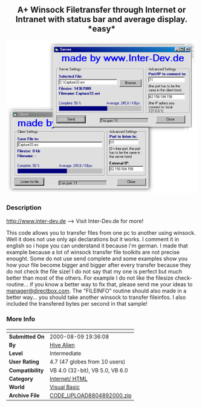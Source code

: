 ﻿<div align="center">

## A\+ Winsock Filetransfer through Internet or Intranet with status bar and average display\. \*easy\*

<img src="PIC200089142371231.jpg">
</div>

### Description

http://www.inter-dev.de --> Visit Inter-Dev.de for more!

This code allows you to transfer files from one pc to another using winsock. Well it does not use only api declarations but it works. I comment it in english so i hope you can understand it because i'm german. I made that example because a lot of winsock transfer file toolkits are not precise enought. Some do not use send complete and some examples show you how your file become bigger and bigger after every transfer because they do not check the file size! I do not say that my one is perfect but much better than most of the others. For example I do not like the filesize check-routine... if you know a better way to fix that, please send me your ideas to manager@directbox.com. The "FILEINFO" routine should also made in a better way... you should take another winsock to transfer fileinfos. I also included the transfered bytes per second in that sample!
 
### More Info
 


<span>             |<span>
---                |---
**Submitted On**   |2000-08-09 19:36:08
**By**             |[Hive Alien](https://github.com/Planet-Source-Code/PSCIndex/blob/master/ByAuthor/hive-alien.md)
**Level**          |Intermediate
**User Rating**    |4.7 (47 globes from 10 users)
**Compatibility**  |VB 4\.0 \(32\-bit\), VB 5\.0, VB 6\.0
**Category**       |[Internet/ HTML](https://github.com/Planet-Source-Code/PSCIndex/blob/master/ByCategory/internet-html__1-34.md)
**World**          |[Visual Basic](https://github.com/Planet-Source-Code/PSCIndex/blob/master/ByWorld/visual-basic.md)
**Archive File**   |[CODE\_UPLOAD8804892000\.zip](https://github.com/Planet-Source-Code/hive-alien-a-winsock-filetransfer-through-internet-or-intranet-with-status-bar-and-average__1-10566/archive/master.zip)








